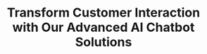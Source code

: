 ---
title: "Transform Customer Interaction with Our Advanced AI Chatbot Solutions"
meta_title: "AI Chatbot Solutions by H TECH VIP - Enhance Your Site Engagement"
description: "Elevate your customer engagement with H TECH VIP's innovative AI chatbot solutions. Our state-of-the-art AI chatbots are designed to streamline interactions, providing quick, efficient, and personalized responses 24/7. Ideal for industries ranging from e-commerce to customer support, our AI chatbots are programmed to understand and adapt to your business needs, ensuring a seamless experience for your customers. With our expertise in AI, let us help you revolutionize your customer service, boost satisfaction, and drive business growth. Experience the future of customer interaction with H TECH VIP's AI chatbot solutions."

image: "/images/chatbot.webp"
# Banner
banner:
  title: "Increase user engagement using AI on WordPress."
  content: "Introducing VIP AI CHATBOT: Where intelligence meets fun. Elevate user engagement and transform support like never before."
  image: "/images/chatbot.webp"
  button:
    enable: true
    label: "Get Started For Free"
    link: "https://github.com/htechvip/vip-ai-chatbot/"
  button2:
    enable: false
    label: "See Demo"
    link: "https://wp2.htechvip.com"

# Features
features:

  - title: "Benefits That'll Make You Go 'Whoa!'"
    image: "/images/chat2.svg"
    content: "Ready for a more interactive, fun, and engaged website with AI? Some of the key features are:"
    bulletpoints:
      - "Engage-o-matic: Boost customer engagement with exciting, AI-fueled conversations. It's like adding a sprinkle of fun and tons of utility to every interaction!"
      - "Customer Support? Nailed it! Seamless, intelligent, and always on point. No more 'Please hold' or 'Let me check'!"
      - "Instant Know-it-All: Instant access to data means faster answers. Your site's very own superhero, always in the know!"
      - "One-click install: Takes a second to install – all fine-tuned and ready to go! You don’t need a 747 cockpit dashboard to set things up here."
    button:
      enable: true
      label: "Get Started For Free"
      link: "https://github.com/htechvip/vip-ai-chatbot/"

  - title: "What's Included in VIP AI CHATBOT"
    image: "/images/chatperson.webp"
    content: "The best AI-powered chatbot in the world. Here is why."
    bulletpoints:
      - "Content-Savvy! Our chatbot's got a knack for the content on your site. It's like it did its homework without you ever asking."
      - "Not optimal enough? No problem! Seamlessly switch between various Large Language Models (LLM) to find the perfect vibe for your site."
      - "Responsible & Ethical: We're not just smart; we're kind-hearted too (no racist, no sexist stuff). Our AI chatbot talks responsibly."
    button:
      enable: true
      label: "Get Started Now"
      link: "https://github.com/htechvip/vip-ai-chatbot/"



  - title: "Need a hand increasing engagements?"
    image: "/images/analytics3.webp"
    content: "VIP AI CHATBOT feeds your users with useful information that will increase conversion."
    bulletpoints:
      - "Hyper-Intuitive Conversations: The VIP AI CHATBOT doesn't just chat; it connects. By tapping into your content, it crafts conversations that resonate, ensuring your visitors always feel seen and heard."
      - "Instant Answers, Happier Visitors: Say goodbye to users bouncing off due to unanswered questions. Our chatbot provides instantaneous responses, guiding them from curiosity to conversion."
      - "Always-On Engagement Booster: Whether it's day or night, our AI-powered buddy is always up for a chat. Consistent, 24/7 engagement ensures your users are never left hanging and always a step closer to taking action."
    button:
      enable: true
      label: "Get Started For Free"
      link: "https://github.com/htechvip/vip-ai-chatbot/"
---